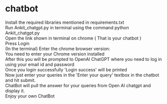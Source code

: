 # chatbot

Install the required libraries mentioned in requirements.txt <br />
Run Ankit_chatgpt.py in terminal using the command python Ankit_chatgpt.py <br />
Open the link shown in terminal on chrome ( That is your chatbot ) <br />
Press Login <br /> 
(In the terminal) Enter the chrome browser version: <br />
You need to enter your Chrome version installed <br />
After this you will be prompted to OpenAI ChatGPT where you need to log in using your email id and password <br />
Once you login successfully 'Login success' will be printed <br />
Now just enter your queries in the 'Enter your query' textbox in the chatbot and hit submit. <br />
ChatBot will pull the answer for your queries from Open AI chatgpt and display it. <br />
Enjoy your own ChatBot
